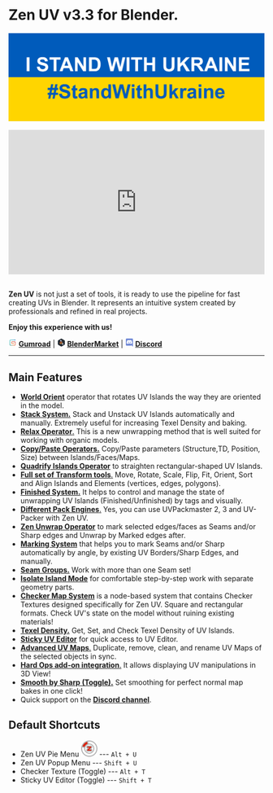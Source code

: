 # Zen UV v3.3 for Blender.
<!-- [![Zen UV Introduction](img/cover--eng.png)](https://www.youtube.com/watch?v=ook2eFfH724) -->
![stand_with_Ukraine](img/I_stand_with_Ukraine_banner.svg)
<div style="position: relative; width: 100%; height: 0; padding-bottom: 56.25%;">
<iframe src="https://www.youtube.com/embed/A33NDMoRChM" style="position: absolute; top: 0; left: 0; width: 100%; height: 100%;" allowfullscreen="" seamless="" frameborder="0"></iframe>
</div>
<br>

**Zen UV** is not just a set of tools, it is ready to use the pipeline for fast creating UVs in Blender. It represents an intuitive system created by professionals and refined in real projects.

**Enjoy this experience with us!**

![Gumroad](img/icons/services/gumroad-16.png) [**Gumroad**](https://gumroad.com/l/ZenUV) | ![BlenderMarket](img/icons/services/blendermarket-16.png) [**BlenderMarket**](https://www.blendermarket.com/products/zen-uv) | ![Discord](img/icons/services/discord-16.png) [**Discord**](https://discord.gg/wGpFeME)

<!-- blank line -->
----
<!-- blank line -->
## Main Features

-   [**World Orient**](https://zen-masters.github.io/Zen-UV/transform/#world-orient) operator that rotates UV Islands the way they are oriented in the model.
-   [**Stack System.**](https://zen-masters.github.io/Zen-UV/stack/) Stack and Unstack UV Islands automatically and manually. Extremely useful for increasing Texel Density and baking.
-   [**Relax Operator**.](https://zen-masters.github.io/Zen-UV/transform/#relax) This is a new unwrapping method that is well suited for working with organic models.
-   [**Copy/Paste Operators.**](https://zen-masters.github.io/Zen-UV/stack/#copy-paste-system) Copy/Paste parameters (Structure,TD, Position, Size) between Islands/Faces/Maps.
-   [**Quadrify Islands Operator**](https://zen-masters.github.io/Zen-UV/transform/#quadrify-islands) to straighten rectangular-shaped UV Islands. 
-   [**Full set of Transform tools**.](https://zen-masters.github.io/Zen-UV/transform/) Move, Rotate, Scale, Flip, Fit, Orient, Sort and Align Islands and Elements (vertices, edges, polygons).
-   [**Finished System.**](https://zen-masters.github.io/Zen-UV/unwrap/#finishing-system) It helps to control and manage the state of unwrapping UV Islands (Finished/Unfinished) by tags and visually.
-   [**Different Pack Engines**.](https://zen-masters.github.io/Zen-UV/operators/#pack-engine) Yes, you can use UVPackmaster 2, 3 and UV-Packer with Zen UV.
-   [**Zen Unwrap Operator**](https://zen-masters.github.io/Zen-UV/unwrap/#zen-unwrap) to mark selected edges/faces as Seams and/or Sharp edges and Unwrap by Marked edges after.
-   [**Marking System**](https://zen-masters.github.io/Zen-UV/unwrap/#mark-system) that helps you to mark Seams and/or Sharp automatically by angle, by existing UV Borders/Sharp Edges, and manually.
-   [**Seam Groups.**](https://zen-masters.github.io/Zen-UV/seam_groups/) Work with more than one Seam set!
-   [**Isolate Island Mode**](https://zen-masters.github.io/Zen-UV/select/#isolate-islands-toggle) for comfortable step-by-step work with separate geometry parts.
-   [**Checker Map System**](https://zen-masters.github.io/Zen-UV/checker/) is a node-based system that contains Checker Textures designed specifically for Zen UV. Square and rectangular formats. Check UV's state on the model without ruining existing materials!
-   [**Texel Density.**](https://zen-masters.github.io/Zen-UV/texel_density/) Get, Set, and Check Texel Density of UV Islands.
-   [**Sticky UV Editor**](https://zen-masters.github.io/Zen-UV/sticky_uv_editor/) for quick access to UV Editor.
-   [**Advanced UV Maps**.](https://zen-masters.github.io/Zen-UV/adv_uv-maps/) Duplicate, remove, clean, and rename UV Maps of the selected objects in sync.  
-   [**Hard Ops add-on integration**.](https://zen-masters.github.io/Zen-UV/preferences/#display-subpanel) It allows displaying UV manipulations in 3D View!
-   [**Smooth by Sharp (Toggle).**](https://zen-masters.github.io/Zen-UV/unwrap/#smooth-by-sharp-toggle) Set smoothing for perfect normal map bakes in one click!
- Quick support on the [**Discord channel**](https://discord.gg/wGpFeME).

## Default Shortcuts
- Zen UV Pie Menu ![Zen UV Pie Menu](img/icons/zen-uv@2x.png) --- `Alt + U`
- Zen UV Popup Menu --- `Shift + U`
- Checker Texture (Toggle) --- `Alt + T`
- Sticky UV Editor (Toggle) --- `Shift + T`